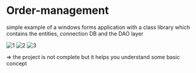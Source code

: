 # Order-management
simple example of a windows forms application with a class library which contains the entities, connection DB and the DAO layer


![1](https://user-images.githubusercontent.com/44647099/132098764-014eacfe-1d55-4a2d-b04a-0905a623d8b4.PNG)
![2](https://user-images.githubusercontent.com/44647099/132098768-0cf40a1c-664d-4365-ad76-724a9e658dd4.PNG)
![3](https://user-images.githubusercontent.com/44647099/132098770-8a1c058a-9807-436e-ba2c-5eaf364948a0.PNG)


=> the project is not complete but it helps you understand some basic concept
